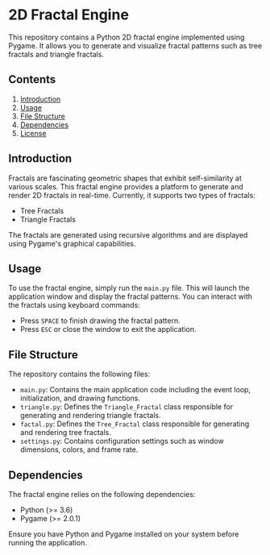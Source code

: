 # 2D Fractal Engine

This repository contains a Python 2D fractal engine implemented using Pygame. It allows you to generate and visualize fractal patterns such as tree fractals and triangle fractals.

## Contents

1. [Introduction](#introduction)
2. [Usage](#usage)
3. [File Structure](#file-structure)
4. [Dependencies](#dependencies)
5. [License](#license)

## Introduction

Fractals are fascinating geometric shapes that exhibit self-similarity at various scales. This fractal engine provides a platform to generate and render 2D fractals in real-time. Currently, it supports two types of fractals:
- Tree Fractals
- Triangle Fractals

The fractals are generated using recursive algorithms and are displayed using Pygame's graphical capabilities.

## Usage

To use the fractal engine, simply run the `main.py` file. This will launch the application window and display the fractal patterns. You can interact with the fractals using keyboard commands:
- Press `SPACE` to finish drawing the fractal pattern.
- Press `ESC` or close the window to exit the application.

## File Structure

The repository contains the following files:

- `main.py`: Contains the main application code including the event loop, initialization, and drawing functions.
- `triangle.py`: Defines the `Triangle_Fractal` class responsible for generating and rendering triangle fractals.
- `factal.py`: Defines the `Tree_Fractal` class responsible for generating and rendering tree fractals.
- `settings.py`: Contains configuration settings such as window dimensions, colors, and frame rate.

## Dependencies

The fractal engine relies on the following dependencies:
- Python (>= 3.6)
- Pygame (>= 2.0.1)

Ensure you have Python and Pygame installed on your system before running the application.

